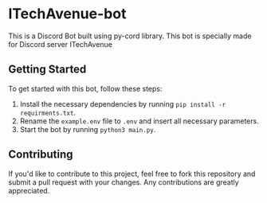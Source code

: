 
# **ITechAvenue-bot**

This is a Discord Bot built using py-cord library. This bot is specially made for Discord server ITechAvenue

## Getting Started

To get started with this bot, follow these steps:

1. Install the necessary dependencies by running `pip install -r requirments.txt`.
2. Rename the `example.env` file to `.env` and insert all necessary parameters.
3. Start the bot by running `python3 main.py`.

## Contributing

If you'd like to contribute to this project, feel free to fork this repository and submit a pull request with your changes. Any contributions are greatly appreciated.
